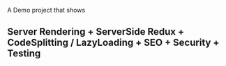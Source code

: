 A Demo project that shows

## Server Rendering + ServerSide Redux + CodeSplitting / LazyLoading + SEO + Security + Testing

